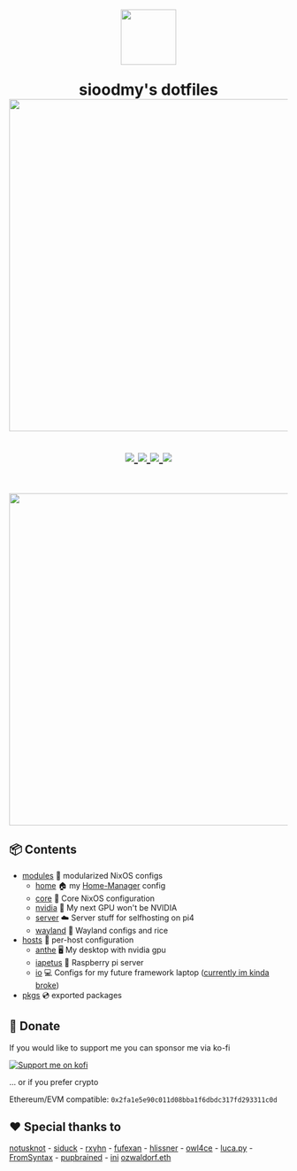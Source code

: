 <h1 align="center">
  <img src="https://camo.githubusercontent.com/8c73ac68e6db84a5c58eef328946ba571a92829b3baaa155b7ca5b3521388cc9/68747470733a2f2f692e696d6775722e636f6d2f367146436c41312e706e67" width="100px" /> <br>
  
  sioodmy's dotfiles <br>
  <img src="https://raw.githubusercontent.com/catppuccin/catppuccin/main/assets/palette/macchiato.png" width="600px" /> <br>
  <div align="center">

  <div align="center">
   <p></p>
   <a href="">
      <img src="https://img.shields.io/github/issues/sioodmy/dotfiles?color=fab387&labelColor=303446&style=for-the-badge">
   </a>
   <a href="https://github.com/sioodmy/dotfiles/stargazers">
      <img src="https://img.shields.io/github/stars/sioodmy/dotfiles?color=ca9ee6&labelColor=303446&style=for-the-badge">
   </a>
   <a href="https://github.com/sioodmy/dotfiles/">
      <img src="https://img.shields.io/github/repo-size/sioodmy/dotfiles?color=ea999c&labelColor=303446&style=for-the-badge">
   </a>
   <a href="https://github.com/sioodmy/dotfiles/blob/main/LICENSE">
    <img src="https://img.shields.io/static/v1.svg?style=for-the-badge&label=License&message=GPL-3&logoColor=ca9ee6&colorA=313244&colorB=cba6f7"/>
   </a>
   <br>
</div>
</h1>

<br>
</div>

<p align="center">
<img src="https://media.discordapp.net/attachments/1020403449092911186/1024341925630844939/unknown.png?width=1122&height=631" width="600" alt="" />
</p>

## 📦 Contents

- [modules](modules) 🍱 modularized NixOS configs
  - [home](modules/home) 🏠 my [Home-Manager](https://github.com/nix-community/home-manager) config
  - [core](modules/core) 🧠 Core NixOS configuration
  - [nvidia](modules/nvidia) 💚 My next GPU won't be NVIDIA
  - [server](modules/server) ☁️ Server stuff for selfhosting on pi4
  - [wayland](modules/wayland) 🚀 Wayland configs and rice
- [hosts](hosts) 🌳 per-host configuration
  - [anthe](hosts/anthe) 🖥️ My desktop with nvidia gpu
  - [iapetus](hosts/iapetus) 🍓 Raspberry pi server
  - [io](hosts/io) 💻 Configs for my future framework laptop ([currently im kinda broke](https://en.liberapay.com/sioodmy/))
- [pkgs](pkgs) 💿 exported packages

## 💛 Donate

If you would like to support me you can sponsor me via ko-fi

<a href="https://ko-fi.com/sioodmy"><img src="https://ko-fi.com/img/githubbutton_sm.svg" alt="Support me on kofi" /> </a>

... or if you prefer crypto

Ethereum/EVM compatible: `0x2fa1e5e90c011d08bba1f6dbdc317fd293311c0d`

## ❤️ Special thanks to

[notusknot](https://github.com/notusknot) -
[siduck](https://github.com/siduck) -
[rxyhn](https://github.com/rxyhn) -
[fufexan](https://github.com/fufexan) -
[hlissner](https://github.com/hlissner) -
[owl4ce](https://github.com/owl4ce) -
[luca.py](https://gitlab.com/luca.py/) -
[FromSyntax](https://github.com/FromSyntax) -
[pupbrained](https://github.com/pupbrained) -
[ini](https://github.com/InioX)
[ozwaldorf.eth](https://ossian.dev/)
